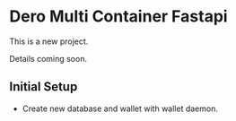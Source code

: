 
# Dero Multi Container Fastapi

This is a new project.

Details coming soon.


## Initial Setup

- Create new database and wallet with wallet daemon.